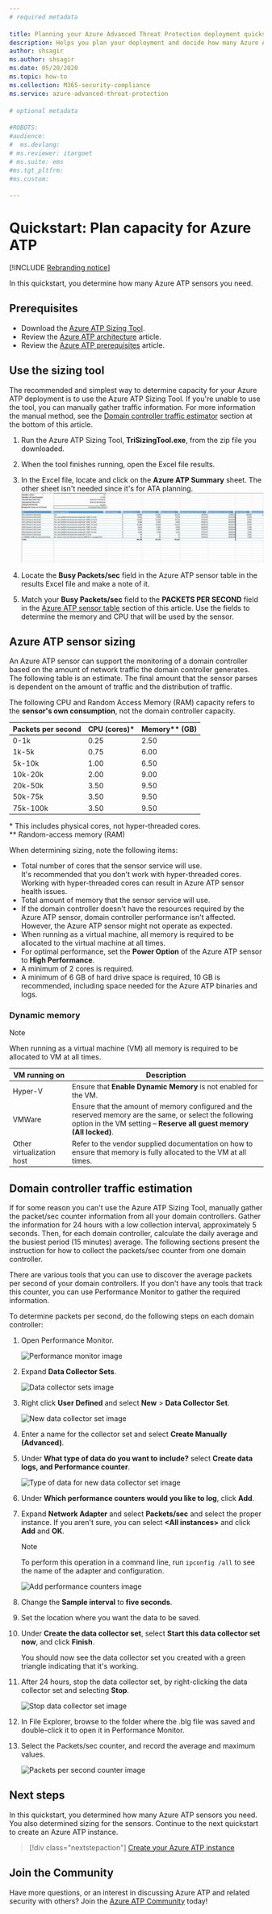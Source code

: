 ```yaml
---
# required metadata

title: Planning your Azure Advanced Threat Protection deployment quickstart
description: Helps you plan your deployment and decide how many Azure ATP servers will be needed to support your network
author: shsagir
ms.author: shsagir
ms.date: 05/20/2020
ms.topic: how-to
ms.collection: M365-security-compliance
ms.service: azure-advanced-threat-protection

# optional metadata

#ROBOTS:
#audience:
#  ms.devlang:
# ms.reviewer: itargoet
# ms.suite: ems
#ms.tgt_pltfrm:
#ms.custom:

---
```




# Quickstart: Plan capacity for Azure ATP

[!INCLUDE [Rebranding notice](includes/rebranding.md)]

In this quickstart, you determine how many Azure ATP sensors you need.

## Prerequisites

- Download the [Azure ATP Sizing Tool](https://aka.ms/aatpsizingtool).
- Review the [Azure ATP architecture](architecture.md) article.
- Review the [Azure ATP prerequisites](prerequisites.md) article.

## Use the sizing tool

The recommended and simplest way to determine capacity for your Azure ATP deployment is to use the Azure ATP Sizing Tool. If you're unable to use the tool, you can manually gather traffic information. For more information the manual method, see the [Domain controller traffic estimator](#manual-sizing) section at the bottom of this article.

1. Run the Azure ATP Sizing Tool, **TriSizingTool.exe**, from the zip file you downloaded.
1. When the tool finishes running, open the Excel file results.
1. In the Excel file, locate and click on the **Azure ATP Summary** sheet. The other sheet isn't needed since it's for ATA planning.
    ![Sample capacity planning tool](media/capacity-tool.png)

1. Locate the **Busy Packets/sec** field in the Azure ATP sensor table in the results Excel file and make a note of it.
1. Match your **Busy Packets/sec** field to the **PACKETS PER SECOND** field in the [Azure ATP sensor table](#sizing) section of this article. Use the fields to determine the memory and CPU that will be used by the sensor.

## <a name="sizing"></a> Azure ATP sensor sizing

An Azure ATP sensor can support the monitoring of a domain controller based on the amount of network traffic the domain controller generates. The following table is an estimate. The final amount that the sensor parses is dependent on the amount of traffic and the distribution of traffic.

The following CPU and Random Access Memory (RAM) capacity refers to the **sensor's own consumption**, not the domain controller capacity.

|Packets per second|CPU (cores)\*|Memory\*\* (GB)|
|----|----|-----|
|0-1k|0.25|2.50|
|1k-5k|0.75|6.00|
|5k-10k|1.00|6.50|
|10k-20k|2.00|9.00|
|20k-50k|3.50|9.50|
|50k-75k |3.50|9.50|
|75k-100k|3.50|9.50|

\* This includes physical cores, not hyper-threaded cores.  
\*\* Random-access memory (RAM)

When determining sizing, note the following items:

- Total number of cores that the sensor service will use.  
It's recommended that you don't work with hyper-threaded cores. Working with hyper-threaded cores can result in Azure ATP sensor health issues.
- Total amount of memory that the sensor service will use.
- If the domain controller doesn't have the resources required by the Azure ATP sensor, domain controller performance isn't affected. However, the Azure ATP sensor might not operate as expected.
- When running as a virtual machine, all memory is required to be allocated to the virtual machine at all times.
- For optimal performance, set the **Power Option** of the Azure ATP sensor to **High Performance**.
- A minimum of 2 cores is required.
- A minimum of 6 GB of hard drive space is required, 10 GB is recommended, including space needed for the Azure ATP binaries and logs.

### Dynamic memory

> [!NOTE]
> When running as a virtual machine (VM) all memory is required to be allocated to VM at all times.

|VM running on|Description|
|------------|-------------|
|Hyper-V|Ensure that **Enable Dynamic Memory** is not enabled for the VM.|
|VMWare|Ensure that the amount of memory configured and the reserved memory are the same, or select the following option in the VM setting – **Reserve all guest memory (All locked)**.|
|Other virtualization host|Refer to the vendor supplied documentation on how to ensure that memory is fully allocated to the VM at all times. |

## <a name="manual-sizing"></a> Domain controller traffic estimation

If for some reason you can't use the Azure ATP Sizing Tool, manually gather the packet/sec counter information from all your domain controllers. Gather the information for 24 hours with a low collection interval, approximately 5 seconds. Then, for each domain controller, calculate the daily average and the busiest period (15 minutes) average. The following sections present the instruction for how to collect the packets/sec counter from one domain controller.

There are various tools that you can use to discover the average packets per second of your domain controllers. If you don't have any tools that track this counter, you can use Performance Monitor to gather the required information.

To determine packets per second, do the following steps on each domain controller:

1. Open Performance Monitor.

    ![Performance monitor image](media/atp-traffic-estimation-1.png)

1. Expand **Data Collector Sets**.

    ![Data collector sets image](media/atp-traffic-estimation-2.png)

1. Right click **User Defined** and select **New** &gt; **Data Collector Set**.

    ![New data collector set image](media/atp-traffic-estimation-3.png)

1. Enter a name for the collector set and select **Create Manually (Advanced)**.

1. Under **What type of data do you want to include?** select  **Create data logs, and Performance counter**.

    ![Type of data for new data collector set image](media/atp-traffic-estimation-5.png)

1. Under **Which performance counters would you like to log**, click **Add**.

1. Expand **Network Adapter** and select **Packets/sec** and select the proper instance. If you aren't sure, you can select **&lt;All instances&gt;** and click **Add** and **OK**.

    > [!NOTE]
    > To perform this operation in a command line, run `ipconfig /all` to see the name of the adapter and configuration.

    ![Add performance counters image](media/atp-traffic-estimation-7.png)

1. Change the **Sample interval** to **five seconds**.

1. Set the location where you want the data to be saved.

1. Under **Create the data collector set**,  select **Start this data collector set now**, and click **Finish**.

    You should now see the data collector set you created with a green triangle indicating that it's working.

1. After 24 hours, stop the data collector set, by right-clicking the data collector set and selecting **Stop**.

    ![Stop data collector set image](media/atp-traffic-estimation-12.png)

1. In File Explorer, browse to the folder where the .blg file was saved and double-click it to open it in Performance Monitor.

1. Select the Packets/sec counter, and record the average and maximum values.

    ![Packets per second counter image](media/atp-traffic-estimation-14.png)

## Next steps

In this quickstart, you determined how many Azure ATP sensors you need. You also determined sizing for the sensors. Continue to the next quickstart to create an Azure ATP instance.

> [!div class="nextstepaction"]
> [Create your Azure ATP instance](install-step1.md)

## Join the Community

Have more questions, or an interest in discussing Azure ATP and related security with others? Join the [Azure ATP Community](https://aka.ms/azureatpcommunity) today!
